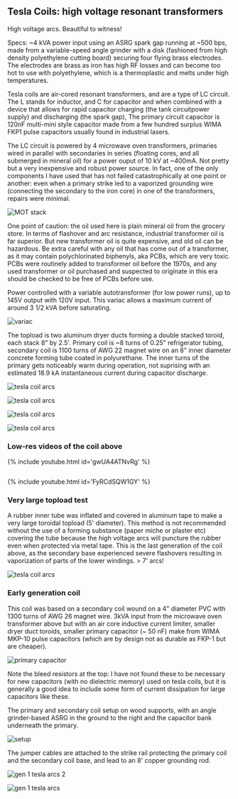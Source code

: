 
## Tesla Coils: high voltage resonant transformers

High voltage arcs.  Beautiful to witness!

Specs: ~4 kVA power input using an ASRG spark gap running at ~500 bps, made from a variable-speed angle grinder with a disk (fashioned from high density polyethylene cutting board) securing four flying brass electrodes.  The electrodes are brass as iron has high RF losses and can become too hot to use with polyethylene, which is a thermoplastic and melts under high temperatures. 

Tesla coils are air-cored resonant transformers, and are a type of LC circuit.  The L stands for inductor, and C for capacitor and when combined with a device that allows for rapid capacitor charging (the tank circuitpower supply) and discharging (the spark gap), The primary circuit capacitor is 120nF multi-mini style capacitor made from a few hundred surplus WIMA FKP1 pulse capacitors usually found in industrial lasers. 

The LC circuit is powered by 4 microwave oven transformers, primaries wired in parallel with secondaries in series (floating cores, and all submerged in mineral oil) for a power ouput of 10 kV at ~400mA.  Not pretty but a very inexpensive and robust power source.  In fact, one of the only components I have used that has not failed catastrophically at one point or another: even when a primary strike led to a vaporized grounding wire (connecting the secondary to the iron core) in one of the transformers, repairs were minimal.

![MOT stack]({{https://blbadger.github.io}}tesla_images/mot_stack.JPG)

One point of caution: the oil used here is plain mineral oil from the grocery store. In terms of flashover and arc resistance, industrial transformer oil is far superior.  But new transformer oil is quite expensive, and old oil can be hazardous. Be extra careful with any oil that has come out of a transformer, as it may contain polychlorinated biphenyls, aka PCBs, which are very toxic.  PCBs were routinely added to transformer oil before the 1970s, and any used transformer or oil purchased and suspected to originate in this era should be checked to be free of PCBs before use.

Power controlled with a variable autotransformer (for low power runs), up to 145V output with 120V input.  This variac allows a maximum current of around 3 1/2 kVA before saturating.

![variac]({{https://blbadger.github.io}}tesla_images/variac.JPG)

The topload is two aluminum dryer ducts forming a double stacked toroid, each stack 8" by 2.5'. Primary coil is ~8 turns of 0.25" refrigerator tubing, secondary coil is 1100 turns of AWG 22 magnet wire on an 8" inner diameter concrete  forming tube coated in polyurethane. The inner turns of the primary gets noticeably warm during operation, not suprising with an estimated 18.9 kA instantaneous current during capacitor discharge.

![tesla coil arcs]({{https://blbadger.github.io}}tesla_images/newtesla.jpg)

![tesla coil arcs]({{https://blbadger.github.io}}tesla_images/tesla_3.jpg)

![tesla coil arcs]({{https://blbadger.github.io}}tesla_images/tesla_4.jpg)

![tesla coil arcs]({{https://blbadger.github.io}}tesla_images/tesla_7.png)

### Low-res videos of the coil above

{% include youtube.html id='gwUA4ATNvRg' %}

![]()

{% include youtube.html id='FyRCdSQW1GY' %}


### Very large topload test

A rubber inner tube was inflated and covered in aluminum tape to make a very large toroidal topload (5' diameter).  This method is not recommended without the use of a forming substance (paper miche or plaster etc) covering the tube because the high voltage arcs will puncture the rubber even when protected via metal tape.  This is the last generation of the coil above, as the secondary base experienced severe flashovers resulting in vaporization of parts of the lower windings.  > 7' arcs!

![tesla coil arcs]({{https://blbadger.github.io}}tesla_images/large_tesla.gif)


### Early generation coil

This coil was based on a secondary coil wound on a 4" diameter PVC with 1300 turns of AWG 26 magnet wire. 3kVA input from the microwave oven transformer above but with an air core inductive current limiter, smaller dryer duct toroids, smaller primary capacitor (~ 50 nF) make from WIMA MKP-10 pulse capacitors (which are by design not as durable as FKP-1 but are cheaper).

![primary capacitor]({{https://blbadger.github.io}}tesla_images/wima_mkp10.JPG)

Note the bleed resistors at the top: I have not found these to be necessary for new capacitors (with no dielectric memory) used on tesla coils, but it is generally a good idea to include some form of current dissipation for large capacitors like these.

The primary and secondary coil setup on wood supports, with an angle grinder-based ASRG in the ground to the right and the capacitor bank underneath the primary.

![setup]({{https://blbadger.github.io}}tesla_images/old_tesla.JPG)

The jumper cables are attached to the strike rail protecting the primary coil and the secondary coil base, and lead to an 8' copper grounding rod.

![gen 1 tesla arcs 2]({{https://blbadger.github.io}}tesla_images/tesla_5.JPG)

![gen 1 tesla arcs]({{https://blbadger.github.io}}tesla_images/tesla_6.JPG)



